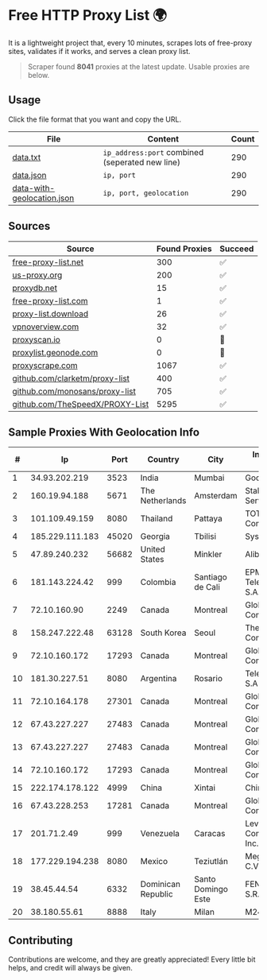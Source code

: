 
# Free HTTP Proxy List 🌍

It is a lightweight project that, every 10 minutes, scrapes lots of free-proxy sites, validates if it works, and serves a clean proxy list.


> Scraper found **8041** proxies at the latest update. Usable proxies are below.

## Usage

Click the file format that you want and copy the URL.


|File|Content|Count|
|----|-------|-----|
|[data.txt](https://raw.githubusercontent.com/themiralay/Proxy-List-World/master/data.txt)|`ip_address:port` combined (seperated new line)|290|
|[data.json](https://raw.githubusercontent.com/themiralay/Proxy-List-World/master/data.json)|`ip, port`|290|
|[data-with-geolocation.json](https://raw.githubusercontent.com/themiralay/Proxy-List-World/master/data-with-geolocation.json)|`ip, port, geolocation`|290|

## Sources

|Source|Found Proxies|Succeed|
|------|-------------|-------|
|[free-proxy-list.net](https://free-proxy-list.net)|300|✅|
|[us-proxy.org](https://www.us-proxy.org)|200|✅|
|[proxydb.net](http://proxydb.net)|15|✅|
|[free-proxy-list.com](https://free-proxy-list.com/?page=&port=&type%5B%5D=http&type%5B%5D=https&up_time=0&search=Search)|1|✅|
|[proxy-list.download](https://www.proxy-list.download/HTTP)|26|✅|
|[vpnoverview.com](https://vpnoverview.com/privacy/anonymous-browsing/free-proxy-servers)|32|✅|
|[proxyscan.io](https://www.proxyscan.io)|0|🚫|
|[proxylist.geonode.com](https://proxylist.geonode.com/api/proxy-list?limit=300&page=1&sort_by=lastChecked&sort_type=desc&protocols=http,https)|0|🚫|
|[proxyscrape.com](https://api.proxyscrape.com/v2/?request=displayproxies&protocol=http&timeout=10000&country=all&ssl=all&anonymity=all)|1067|✅|
|[github.com/clarketm/proxy-list](https://raw.githubusercontent.com/clarketm/proxy-list/master/proxy-list-raw.txt)|400|✅|
|[github.com/monosans/proxy-list](https://raw.githubusercontent.com/monosans/proxy-list/main/proxies/http.txt)|705|✅|
|[github.com/TheSpeedX/PROXY-List](https://raw.githubusercontent.com/TheSpeedX/PROXY-List/master/http.txt)|5295|✅|


## Sample Proxies With Geolocation Info

|#|Ip|Port|Country|City|Internet Service Provider|
|-|--|----|-------|----|-------------------------|
|1|34.93.202.219|3523|India|Mumbai|Google LLC|
|2|160.19.94.188|5671|The Netherlands|Amsterdam|Stallion Network Services Limited|
|3|101.109.49.159|8080|Thailand|Pattaya|TOT Public Company Limited|
|4|185.229.111.183|45020|Georgia|Tbilisi|Sysnet LLC|
|5|47.89.240.232|56682|United States|Minkler|Alibaba.com LLC|
|6|181.143.224.42|999|Colombia|Santiago de Cali|EPM Telecomunicaciones S.A. E.S.P.|
|7|72.10.160.90|2249|Canada|Montreal|GloboTech Communications|
|8|158.247.222.48|63128|South Korea|Seoul|The Constant Company, LLC|
|9|72.10.160.172|17293|Canada|Montreal|GloboTech Communications|
|10|181.30.227.51|8080|Argentina|Rosario|Telecom Argentina S.A|
|11|72.10.164.178|27301|Canada|Montreal|GloboTech Communications|
|12|67.43.227.227|27483|Canada|Montreal|GloboTech Communications|
|13|67.43.227.227|27483|Canada|Montreal|GloboTech Communications|
|14|72.10.160.172|17293|Canada|Montreal|GloboTech Communications|
|15|222.174.178.122|4999|China|Xintai|Chinanet|
|16|67.43.228.253|17281|Canada|Montreal|GloboTech Communications|
|17|201.71.2.49|999|Venezuela|Caracas|Level 3 Communications, Inc.|
|18|177.229.194.238|8080|Mexico|Teziutlán|Mega Cable, S.A. de C.V.|
|19|38.45.44.54|6332|Dominican Republic|Santo Domingo Este|FENIX NETWORKS, S.R.L.|
|20|38.180.55.61|8888|Italy|Milan|M247 Europe SRL|



## Contributing

Contributions are welcome, and they are greatly appreciated! Every
little bit helps, and credit will always be given.

